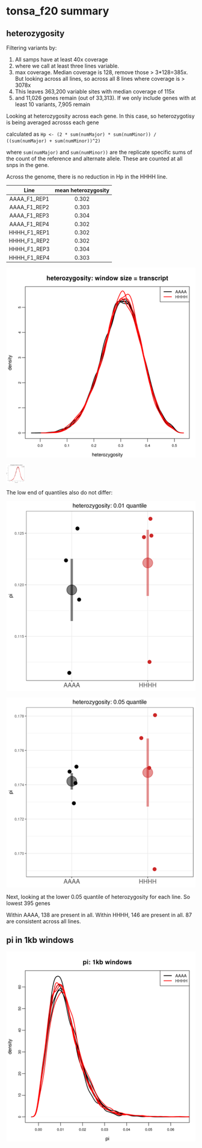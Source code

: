 # tonsa_f20 summary


## heterozygosity

Filtering variants by:

  1. All samps have at least 40x coverage
  2. where we call at least three lines variable.
  3. max coverage. Median coverage is 128, remove those > 3*128=385x. But looking across all lines, so across all 8 lines where coverage is > 3078x
  4. This leaves 363,200 variable sites with median coverage of 115x
  5. and 11,026 genes remain (out of 33,313). If we only include genes with at least 10 variants, 7,905 remain

Looking at heterozygosity across each gene. In this case, so heterozygotisy is being averaged acrosss each gene

calculated as 	`Hp <- (2 * sum(numMajor) * sum(numMinor)) / ((sum(numMajor) + sum(numMinor))^2)`

where `sum(numMajor)` and `sum(numMinor))` are the replicate specific sums of the count of the reference and alternate allele. These are counted at all snps in the gene. 

Across the genome, there is no reduction in Hp in the HHHH line. 

| Line    |  mean heterozygosity  |
|:------:| :-----:|
| AAAA_F1_REP1 | 0.302 |
| AAAA_F1_REP2 | 0.303 |
| AAAA_F1_REP3 | 0.304 |
| AAAA_F1_REP4 | 0.302 |
| HHHH_F1_REP1 | 0.302 |
| HHHH_F1_REP2 | 0.302 |
| HHHH_F1_REP3 | 0.304 |
| HHHH_F1_REP4 | 0.303 |

![alt text](https://raw.githubusercontent.com/rsbrennan/tonsa_f20/master/figures/heterozygosity.png)

<img src="https://raw.githubusercontent.com/rsbrennan/tonsa_f20/master/figures/heterozygosity.png" width="50">


The low end of quantiles also do not differ:

![alt text](https://raw.githubusercontent.com/rsbrennan/tonsa_f20/master/figures/het.01_quantile.png)  

![alt text](https://raw.githubusercontent.com/rsbrennan/tonsa_f20/master/figures/het.05_quantile.png)


Next, looking at the lower 0.05 quantile of heterozygosity for each line. So lowest 395 genes

Within AAAA, 138 are present in all.
Within HHHH, 146 are present in all.
87 are consistent across all lines. 



## pi in 1kb windows


![alt text](https://raw.githubusercontent.com/rsbrennan/tonsa_f20/master/figures/1kb.pi.hist.png)




















